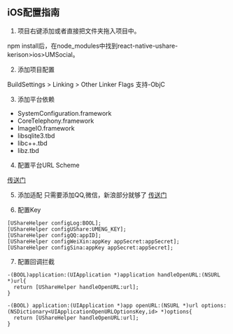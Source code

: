 ## iOS配置指南
1. 项目右键添加或者直接把文件夹拖入项目中。

  npm install后，在node_modules中找到react-native-ushare-kerison>ios>UMSocial。

2. 添加项目配置

  BuildSettings > Linking > Other Linker Flags 支持-ObjC

3. 添加平台依赖

  - SystemConfiguration.framework
  - CoreTelephony.framework
  - ImageIO.framework
  - libsqlite3.tbd
  - libc++.tbd
  - libz.tbd

4. 配置平台URL Scheme

  [传送门](http://dev.umeng.com/social/ios/quick-integration#2_1)

5. 添加适配
  只需要添加QQ,微信，新浪部分就够了 [传送门](http://dev.umeng.com/social/ios/ios9)

6. 配置Key

```
[UShareHelper configLog:BOOL];
[UShareHelper configUShare:UMENG_KEY];
[UShareHelper configQQ:appID];
[UShareHelper configWeiXin:appKey appSecret:appSecret];
[UShareHelper configSina:appKey appSecret:appSecret];
```

7. 配置回调拦截

```
-(BOOL)application:(UIApplication *)application handleOpenURL:(NSURL *)url{
  return [UShareHelper handleOpenURL:url];
}

-(BOOL) application:(UIApplication *)app openURL:(NSURL *)url options:(NSDictionary<UIApplicationOpenURLOptionsKey,id> *)options{
  return [UShareHelper handleOpenURL:url];
}
```

